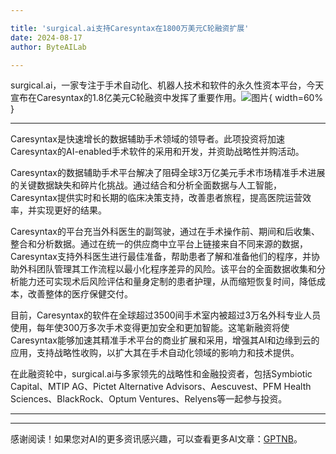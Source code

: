 ```yaml
---

title: 'surgical.ai支持Caresyntax在1800万美元C轮融资扩展'
date: 2024-08-17
author: ByteAILab

---
```


surgical.ai，一家专注于手术自动化、机器人技术和软件的永久性资本平台，今天宣布在Caresyntax的1.8亿美元C轮融资中发挥了重要作用。![图片](https://ai-techpark.com/wp-content/uploads/2024/08/surgical-960x540.jpg){ width=60% }

---
Caresyntax是快速增长的数据辅助手术领域的领导者。此项投资将加速Caresyntax的AI-enabled手术软件的采用和开发，并资助战略性并购活动。

Caresyntax的数据辅助手术平台解决了阻碍全球3万亿美元手术市场精准手术进展的关键数据缺失和碎片化挑战。通过结合和分析全面数据与人工智能，Caresyntax提供实时和长期的临床决策支持，改善患者旅程，提高医院运营效率，并实现更好的结果。

Caresyntax的平台充当外科医生的副驾驶，通过在手术操作前、期间和后收集、整合和分析数据。通过在统一的供应商中立平台上链接来自不同来源的数据，Caresyntax支持外科医生进行最佳准备，帮助患者了解和准备他们的程序，并协助外科团队管理其工作流程以最小化程序差异的风险。该平台的全面数据收集和分析能力还可实现术后风险评估和量身定制的患者护理，从而缩短恢复时间，降低成本，改善整体的医疗保健交付。

目前，Caresyntax的软件在全球超过3500间手术室内被超过3万名外科专业人员使用，每年使300万多次手术变得更加安全和更加智能。这笔新融资将使Caresyntax能够加速其精准手术平台的商业扩展和采用，增强其AI和边缘到云的应用，支持战略性收购，以扩大其在手术自动化领域的影响力和技术提供。

在此融资轮中，surgical.ai与多家领先的战略性和金融投资者，包括Symbiotic Capital、MTIP AG、Pictet Alternative Advisors、Aescuvest、PFM Health Sciences、BlackRock、Optum Ventures、Relyens等一起参与投资。  

---
---
感谢阅读！如果您对AI的更多资讯感兴趣，可以查看更多AI文章：[GPTNB](https://gptnb.com)。